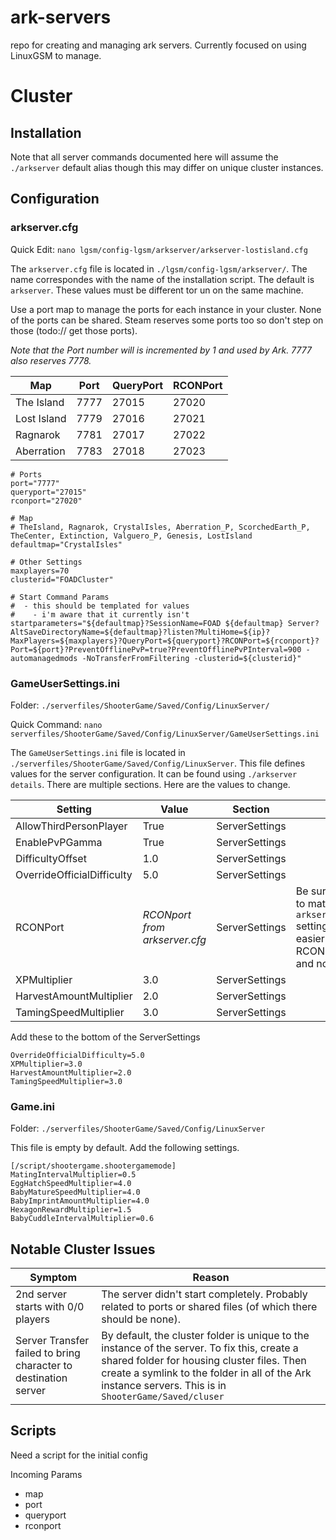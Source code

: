 # ark-servers
repo for creating and managing ark servers. Currently focused on using LinuxGSM to manage.

# Cluster

## Installation

Note that all server commands documented here will assume the `./arkserver` default alias though this may differ on unique cluster instances.

## Configuration

### arkserver.cfg

Quick Edit: `nano lgsm/config-lgsm/arkserver/arkserver-lostisland.cfg`

The `arkserver.cfg` file is located in `./lgsm/config-lgsm/arkserver/`.  The name correspondes with the name of the installation script.  The default is `arkserver`.  These values must be different tor un on the same machine.

Use a port map to manage the ports for each instance in your cluster.  None of the ports can be shared.  Steam reserves some ports too so don't step on those (todo:// get those ports). 

*Note that the Port number will is incremented by 1 and used by Ark. 7777 also reserves 7778.*

| Map | Port | QueryPort | RCONPort |
| -- | -- | --| -- |
| The Island | 7777 | 27015 | 27020 |
| Lost Island | 7779 | 27016 | 27021 |
| Ragnarok | 7781 | 27017 | 27022 |
| Aberration | 7783 | 27018 | 27023 |

```
# Ports
port="7777"
queryport="27015"
rconport="27020"

# Map
# TheIsland, Ragnarok, CrystalIsles, Aberration_P, ScorchedEarth_P, TheCenter, Extinction, Valguero_P, Genesis, LostIsland
defaultmap="CrystalIsles"

# Other Settings
maxplayers=70
clusterid="FOADCluster"

# Start Command Params
#  - this should be templated for values
#    - i'm aware that it currently isn't
startparameters="${defaultmap}?SessionName=FOAD ${defaultmap} Server?AltSaveDirectoryName=${defaultmap}?listen?MultiHome=${ip}?MaxPlayers=${maxplayers}?QueryPort=${queryport}?RCONPort=${rconport}?Port=${port}?PreventOfflinePvP=true?PreventOfflinePvPInterval=900 -automanagedmods -NoTransferFromFiltering -clusterid=${clusterid}"

```

### GameUserSettings.ini

Folder: `./serverfiles/ShooterGame/Saved/Config/LinuxServer/`

Quick Command: `nano serverfiles/ShooterGame/Saved/Config/LinuxServer/GameUserSettings.ini`

The `GameUserSettings.ini` file is located in `./serverfiles/ShooterGame/Saved/Config/LinuxServer`.  This file defines values for the server configuration.  It can be found using `./arkserver details`. There are multiple sections.  Here are the values to change.

| Setting | Value | Section | Notes |
| -- | -- | -- | -- |
| AllowThirdPersonPlayer | True | ServerSettings |
| EnablePvPGamma | True | ServerSettings |
| DifficultyOffset | 1.0 | ServerSettings |
| OverrideOfficialDifficulty | 5.0 | ServerSettings |
| RCONPort | *RCONport from arkserver.cfg* | ServerSettings | Be sure to set this to match the `arkserver.cfg` setting. May be easier to set RCONEnable=False and not deal with it. |
| XPMultiplier | 3.0 | ServerSettings | |
| HarvestAmountMultiplier | 2.0 | ServerSettings | |
| TamingSpeedMultiplier | 3.0 | ServerSettings | |


Add these to the bottom of the ServerSettings

```
OverrideOfficialDifficulty=5.0
XPMultiplier=3.0
HarvestAmountMultiplier=2.0
TamingSpeedMultiplier=3.0
```

### Game.ini

Folder: `./serverfiles/ShooterGame/Saved/Config/LinuxServer`

This file is empty by default.  Add the following settings.

```
[/script/shootergame.shootergamemode]
MatingIntervalMultiplier=0.5
EggHatchSpeedMultiplier=4.0
BabyMatureSpeedMultiplier=4.0
BabyImprintAmountMultiplier=4.0
HexagonRewardMultiplier=1.5
BabyCuddleIntervalMultiplier=0.6
```

## Notable Cluster Issues

| Symptom | Reason |
| --- | --- |
| 2nd server starts with 0/0 players | The server didn't start completely.  Probably related to ports or shared files (of which there should be none). |
| Server Transfer failed to bring character to destination server | By default, the cluster folder is unique to the instance of the server.  To fix this, create a shared folder for housing cluster files. Then create a symlink to the folder in all of the Ark instance servers.  This is in `ShooterGame/Saved/cluser` |

## Scripts

Need a script for the initial config

Incoming Params
* map
* port
* queryport
* rconport

